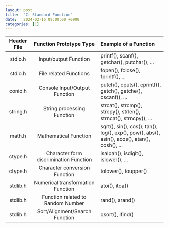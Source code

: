 ```yaml
---
layout: post
title:  "C: Standard Function"
date:   2024-02-16 09:00:00 +0900
categories: [C]
---
```


|Header File|Function Prototype Type|Example of a Function|
|:---:|:---:|:---|
|stdio.h|Input/output Function|printf(), scanf(), getchar(), putchar(), ...|
|stdio.h|File related Functions|fopen(), fclose(), fprintf(), ...|
|conio.h|Console Input/Output Function|putch(), cputs(), cprintf(), getch(), getche(), cscanf(), ...|
|string.h|String processing Function|strcat(), strcmp(), strcpy(), strlen(), strncat(), strncpy(), ...|
|math.h|Mathematical Function|sqrt(), sin(), cos(), tan(), log(), exp(), pow(), abs(), asin(), acos(), atan(), cosh(), ...|
|ctype.h|Character form discrimination Function|isalpah(), isdigit(), islower(), ...|
|ctype.h|Character conversion Function|tolower(), toupper()|
|stdlib.h|Numerical transformation Function|atoi(), itoa()|
|stdlib.h|Function related to Random Number|rand(), srand()|
|stdlib.h|Sort/Alignment/Search Function|qsort(), lfind()|
